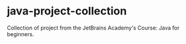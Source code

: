 # java-project-collection
Collection of project from the JetBrains Academy's Course: Java for beginners.

